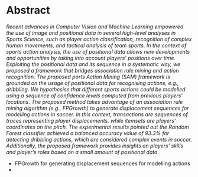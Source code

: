 

# Abstract
_Recent advances in Computer Vision and Machine Learning empowered the use of image and positional data in several high-level analyses in Sports Science, such as player action classification, recognition of complex human movements, and tactical analysis of team sports. In the context of sports action analysis, the use of positional data allows new developments and opportunities by taking into account players’ positions over time. Exploiting the positional data and its sequence in a systematic way, we proposed a framework that bridges association rule mining and action recognition. The proposed ports Action Mining (SAM) framework is grounded on the usage of positional data for recognising actions, e.g., dribbling. We hypothesise that different sports actions could be modelled using a sequence of confidence levels computed from previous players’ locations. The proposed method takes advantage of an association rule mining algorithm (e.g., FPGrowth) to generate displacement sequences for modelling actions in soccer. In this context, transactions are sequences of traces representing player displacements, while itemsets are players’ coordinates on the pitch. The experimental results pointed out the Random Forest classifier achieved a balanced accuracy value of 93.3% for detecting dribbling actions, which are considered complex events in soccer. Additionally, the proposed framework provides insights on players’ skills and player’s roles based on a small amount of positional data_

* FPGrowth for generating displacement sequences for modelling actions
* 